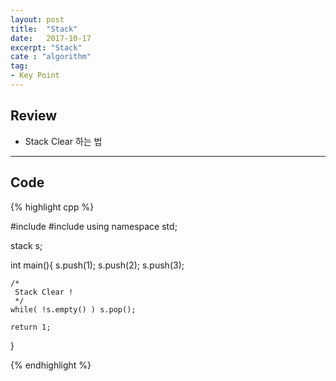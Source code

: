```yaml
---
layout: post
title:  "Stack"
date:   2017-10-17
excerpt: "Stack"
cate : "algorithm"
tag:
- Key Point
---
```


## Review

* Stack Clear 하는 법

---

## Code
{% highlight cpp %}

#include <iostream>
#include <stack>
using namespace std;

stack<int> s;

int main(){
    s.push(1);
    s.push(2);
    s.push(3);
    
    
    /*
     Stack Clear !
     */
    while( !s.empty() ) s.pop();
    
    return 1;
}

{% endhighlight %}
